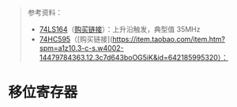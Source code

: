 > 参考资料：
>
> - [74LS164](https://www.ti.com/lit/ds/symlink/sn54ls164-sp.pdf?ts=1658129369586&ref_url=https%253A%252F%252Fwww.google.com%252F)（[购买链接](https://item.taobao.com/item.htm?spm=a1z09.2.0.0.147f2e8dlLFCgr&id=641510821038&_u=i2d3uchqbb59)）：上升沿触发，典型值 35MHz
> - [74HC595](https://www.diodes.com/assets/Datasheets/74HC595.pdf)（[购买链接](https://item.taobao.com/item.htm?spm=a1z10.3-c-s.w4002-14479784363.12.3c7d643boOG5iK&id=642185995320）：

# 移位寄存器
